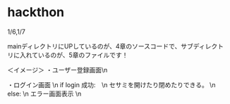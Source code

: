 # hackthon
1/6,1/7

mainディレクトリにUPしているのが、4章のソースコードで、サブディレクトリに入れているのが、5章のファイルです！

＜イメージ＞
・ユーザー登録画面\n

・ログイン画面 \n 
if login 成功:　\n
  セサミを開けたり閉めたりできる。 \n
else:  \n
  エラー画面表示 \n


